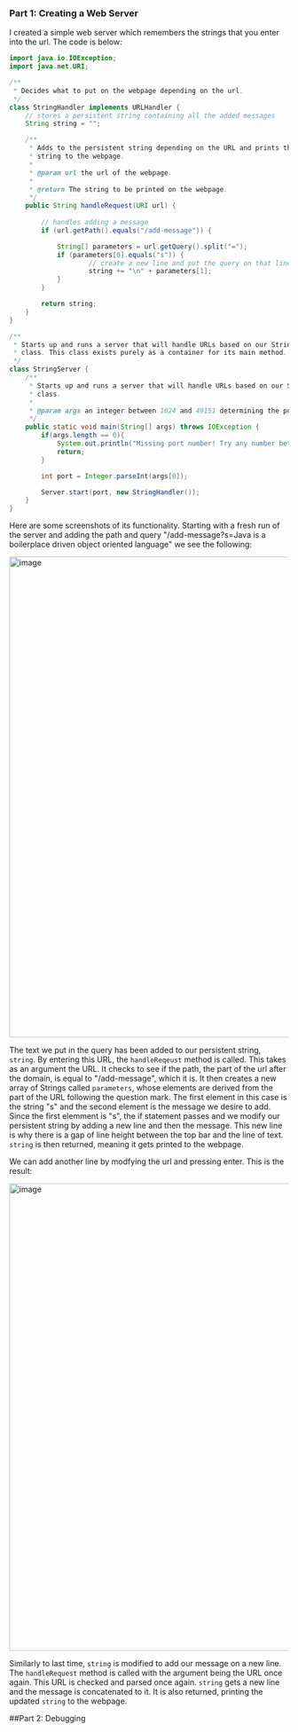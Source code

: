 ### Part 1: Creating a Web Server
I created a simple web server which remembers the strings that you enter into the url. The code is below:

```java
import java.io.IOException;
import java.net.URI;

/**
 * Decides what to put on the webpage depending on the url.
 */
class StringHandler implements URLHandler {
    // stores a persistent string containing all the added messages
    String string = "";

    /**
     * Adds to the persistent string depending on the URL and prints that
     * string to the webpage.
     * 
     * @param url the url of the webpage.
     * 
     * @return The string to be printed on the webpage.
     */
    public String handleRequest(URI url) {
        
        // handles adding a message
        if (url.getPath().equals("/add-message")) {

            String[] parameters = url.getQuery().split("=");
            if (parameters[0].equals("s")) {
                    // create a new line and put the query on that line
                    string += "\n" + parameters[1];
            }
        }

        return string;
    }
}

/**
 * Starts up and runs a server that will handle URLs based on our StringHandler
 * class. This class exists purely as a container for its main method.
 */
class StringServer {
    /**
     * Starts up and runs a server that will handle URLs based on our StringHandler
     * class. 
     * 
     * @param args an integer between 1024 and 49151 determining the port number.
     */
    public static void main(String[] args) throws IOException {
        if(args.length == 0){
            System.out.println("Missing port number! Try any number between 1024 to 49151");
            return;
        }

        int port = Integer.parseInt(args[0]);

        Server.start(port, new StringHandler());
    }
}
```

Here are some screenshots of its functionality. Starting with a fresh run of the server and adding the path and query "/add-message?s=Java is a boilerplace driven object oriented language" we see the following:

<img width="867" alt="image" src="https://user-images.githubusercontent.com/26509702/215205519-75edaa2b-c58b-4167-a8e7-64f7baeb2cb8.png">

The text we put in the query has been added to our persistent string, `string`. By entering this URL, the `handleReqeust` method is called. This takes as an argument the URL. It checks to see if the path, the part of the url after the domain, is equal to "/add-message", which it is. It then creates a new array of Strings called `parameters`, whose elements are derived from the part of the URL following the question mark. The first element in this case is the string "s" and the second element is the message we desire to add. Since the first elemment is "s", the if statement passes and we modify our persistent string by adding a new line and then the message. This new line is why there is a gap of line height between the top bar and the line of text. `string` is then returned, meaning it gets printed to the webpage.

We can add another line by modfying the url and pressing enter. This is the result:

<img width="843" alt="image" src="https://user-images.githubusercontent.com/26509702/215207291-571b73c4-b3a4-4292-99c7-1027c53c0e43.png">

Similarly to last time, `string` is modified to add our message on a new line. The `handleRequest` method is called with the argument being the URL once again. This URL is checked and parsed once again. `string` gets a new line and the message is concatenated to it. It is also returned, printing the updated `string` to the webpage.

##Part 2: Debugging

